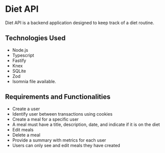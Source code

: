 # Diet API
Diet API is a backend application designed to keep track of a diet routine.

## Technologies Used
- Node.js
- Typescript
- Fastify
- Knex
- SQLite
- Zod
- Isomnia file available.

## Requirements and Functionalities
- Create a user
- Identify user between transactions using cookies
- Create a meal for a specific user
- A meal must have a title, description, date, and indicate if it is on the diet
- Edit meals
- Delete a meal
- Provide a summary with metrics for each user
- Users can only see and edit meals they have created
